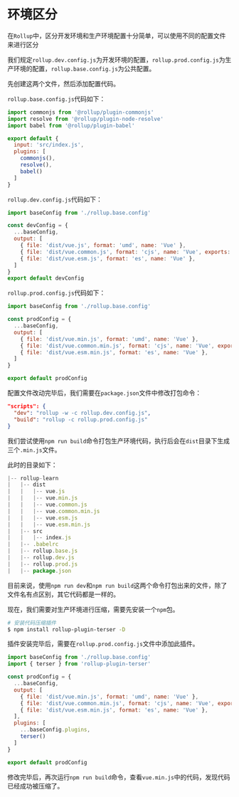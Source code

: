 # 环境区分

在`Rollup`中，区分开发环境和生产环境配置十分简单，可以使用不同的配置文件来进行区分

我们规定`rollup.dev.config.js`为开发环境的配置，`rollup.prod.config.js`为生产环境的配置，`rollup.base.config.js`为公共配置。

先创建这两个文件，然后添加配置代码。

`rollup.base.config.js`代码如下：
```js
import commonjs from '@rollup/plugin-commonjs'
import resolve from '@rollup/plugin-node-resolve'
import babel from '@rollup/plugin-babel'

export default {
  input: 'src/index.js',
  plugins: [
    commonjs(),
    resolve(),
    babel()
  ]
}
```

`rollup.dev.config.js`代码如下：
```js
import baseConfig from './rollup.base.config'

const devConfig = {
  ...baseConfig,
  output: [
    { file: 'dist/vue.js', format: 'umd', name: 'Vue' },
    { file: 'dist/vue.common.js', format: 'cjs', name: 'Vue', exports: 'auto' },
    { file: 'dist/vue.esm.js', format: 'es', name: 'Vue' },
  ]
}
export default devConfig
```

`rollup.prod.config.js`代码如下：
```js
import baseConfig from './rollup.base.config'

const prodConfig = {
  ...baseConfig,
  output: [
    { file: 'dist/vue.min.js', format: 'umd', name: 'Vue' },
    { file: 'dist/vue.common.min.js', format: 'cjs', name: 'Vue', exports: 'auto' },
    { file: 'dist/vue.esm.min.js', format: 'es', name: 'Vue' },
  ]
}

export default prodConfig
```
配置文件改动完毕后，我们需要在`package.json`文件中修改打包命令：
```json
"scripts": {
  "dev": "rollup -w -c rollup.dev.config.js",
  "build": "rollup -c rollup.prod.config.js"
}
```
我们尝试使用`npm run build`命令打包生产环境代码，执行后会在`dist`目录下生成三个`.min.js`文件。

此时的目录如下：
```js
|-- rollup-learn
|   |-- dist
|   |   |-- vue.js
|   |   |-- vue.min.js
|   |   |-- vue.common.js
|   |   |-- vue.common.min.js
|   |   |-- vue.esm.js
|   |   |-- vue.esm.min.js
|   |-- src
|   |   |-- index.js
|   |-- .babelrc
|   |-- rollup.base.js
|   |-- rollup.dev.js
|   |-- rollup.prod.js
|   |-- package.json
```

目前来说，使用`npm run dev`和`npm run build`这两个命令打包出来的文件，除了文件名有点区别，其它代码都是一样的。

现在，我们需要对生产环境进行压缩，需要先安装一个`npm`包。
```bash
# 安装代码压缩插件
$ npm install rollup-plugin-terser -D
```
插件安装完毕后，需要在`rollup.prod.config.js`文件中添加此插件。
```js
import baseConfig from './rollup.base.config'
import { terser } from 'rollup-plugin-terser'

const prodConfig = {
  ...baseConfig,
  output: [
    { file: 'dist/vue.min.js', format: 'umd', name: 'Vue' },
    { file: 'dist/vue.common.min.js', format: 'cjs', name: 'Vue', exports: 'auto' },
    { file: 'dist/vue.esm.min.js', format: 'es', name: 'Vue' },
  ],
  plugins: [
    ...baseConfig.plugins,
    terser()
  ]
}

export default prodConfig
```
修改完毕后，再次运行`npm run build`命令，查看`vue.min.js`中的代码，发现代码已经成功被压缩了。
